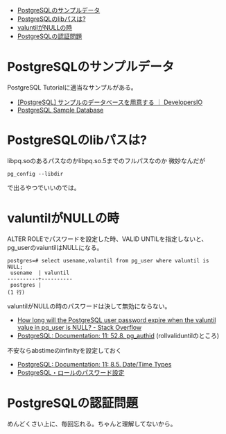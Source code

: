 - [PostgreSQLのサンプルデータ](#postgresql%e3%81%ae%e3%82%b5%e3%83%b3%e3%83%97%e3%83%ab%e3%83%87%e3%83%bc%e3%82%bf)
- [PostgreSQLのlibパスは?](#postgresql%e3%81%aelib%e3%83%91%e3%82%b9%e3%81%af)
- [valuntilがNULLの時](#valuntil%e3%81%8cnull%e3%81%ae%e6%99%82)
- [PostgreSQLの認証問題](#postgresql%e3%81%ae%e8%aa%8d%e8%a8%bc%e5%95%8f%e9%a1%8c)

# PostgreSQLのサンプルデータ

PostgreSQL Tutorialに適当なサンプルがある。

* [[PostgreSQL] サンプルのデータベースを用意する ｜ DevelopersIO](https://dev.classmethod.jp/etc/postgresql-create-sample-database/)
* [PostgreSQL Sample Database](http://www.postgresqltutorial.com/postgresql-sample-database/)

# PostgreSQLのlibパスは?

libpq.soのあるパスなのかlibpq.so.5までのフルパスなのか
微妙なんだが

`pg_config --libdir`

で出るやつでいいのでは。



# valuntilがNULLの時

ALTER ROLEでパスワードを設定した時、VALID UNTILを指定しないと、pg_userのvaiuntilはNULLになる。

```
postgres=# select usename,valuntil from pg_user where valuntil is NULL;
 usename  | valuntil
----------+----------
 postgres |
(1 行)
```
valuntilがNULLの時のパスワードは決して無効にならない。

* [How long will the PostgreSQL user password expire when the valuntil value in pq_user is NULL? - Stack Overflow](https://stackoverflow.com/questions/45788831/how-long-will-the-postgresql-user-password-expire-when-the-valuntil-value-in-pq)
* [PostgreSQL: Documentation: 11: 52.8. pg_authid](https://www.postgresql.org/docs/current/catalog-pg-authid.html) (rollvaliduntilのところ)

不安ならabstimeのinfinityを設定しておく

* [PostgreSQL: Documentation: 11: 8.5. Date/Time Types](https://www.postgresql.org/docs/current/datatype-datetime.html)
* [PostgreSQL・ロールのパスワード設定](http://www.ajisaba.net/db/postgresql/role_password.html)


# PostgreSQLの認証問題

めんどくさい上に、毎回忘れる。ちゃんと理解してないから。